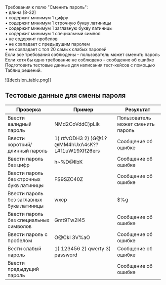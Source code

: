 Требования к полю "Сменить пароль":  
• длина [8-32]  
• содержит минимум 1 цифру  
• содержит минимум 1 строчную букву латиницы  
• содержит минимум 1 заглавную букву латиницы  
• содержит минимум 1 специальный символ  
• не содержит пробелов  
• не совпадает с предыдущим паролем  
• не совпадает с топ 20 самых слабых паролей  
Если все требования соблюдены – пользователь может сменить пароль  
Если хотя бы одно требование не соблюдено - сообщение об ошибке  
Подготовить тестовые данные для написания тест-кейсов с помощью Таблиц решений.

![[decision_table.png]]

## Тестовые данные для смены пароля
|Проверка |Пример |Результат|
|---|---|---|
|Ввести валидный пароль|NMd2CoVddC}pLik|Пользователь может сменить пароль|
|Ввести короткий/длинный пароль|1) r#vODH3 2) }G@1?@MM4hUxA4sK??L#f1uW19XR26ers|Сообщение об ошибке|
|Ввести пароль без цифр|h~%D@IlbK|Сообщение об ошибке|
|Ввести пароль без строчных букв латиницы|FS9SZC40Z|Сообщение об ошибке|
|Ввести пароль без заглавных букв латиницы|wxcp|$%g|80y8h5{r%t91m#jhq3{fg0|Сообщение об ошибке|
|Ввести пароль без специальных символов|Gmt9Tw2l45|Сообщение об ошибке|
|Ввести пароль с пробелом|O@CkI 3V%aO|Сообщение об ошибке|
|Вести слабый пароль| 1) 123456 2) qwerty 3) password|Сообщение об ошибке|
|Ввести предыдущий пароль||Сообщение об ошибке|
